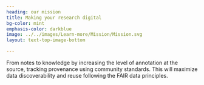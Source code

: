 ```yaml
---
heading: our mission
title: Making your research digital 
bg-color: mint
emphasis-color: darkblue
image: ../../images/Learn-more/Mission/Mission.svg
layout: text-top-image-bottom

---
```


From notes to knowledge by increasing the level of annotation at the source, tracking provenance using community standards. This will  maximize data discoverability and reuse following the FAIR data principles.


